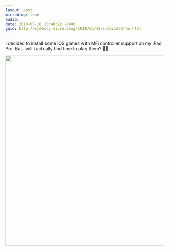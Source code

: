 ```yaml
---
layout: post
microblog: true
audio: 
date: 2018-05-10 15:48:22 -0400
guid: http://mjdescy.micro.blog/2018/05/10/i-decided-to.html
---
```

I decided to install some iOS games with MFi controller support on my iPad Pro. But...will I actually find time to play them? 🤷‍♂️

<img src="http://mjdescy.micro.blog/uploads/2018/41dc26e584.jpg" width="600" height="599" />
